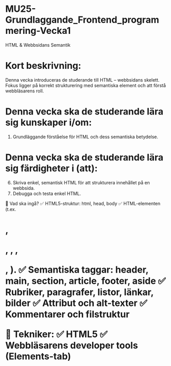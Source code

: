 # MU25-Grundlaggande_Frontend_programmering-Vecka1
HTML &amp; Webbsidans Semantik

# Kort beskrivning:
Denna vecka introduceras de studerande till HTML – webbsidans skelett. Fokus ligger på korrekt strukturering med semantiska element och att förstå webbläsarens roll.

# Denna vecka ska de studerande lära sig kunskaper i/om: 
1. Grundläggande förståelse för HTML och dess semantiska betydelse. 

# Denna vecka ska de studerande lära sig färdigheter i (att): 
6. Skriva enkel, semantisk HTML för att strukturera innehållet på en webbsida.
11. Debugga och testa enkel HTML.

📌 Vad ska ingå?
✅ HTML5-struktur: html, head, body
✅ HTML-elementen (t.ex. <h1>, <p>, <img>, <a>, <div>, <span>).
✅ Semantiska taggar: header, main, section, article, footer, aside
✅ Rubriker, paragrafer, listor, länkar, bilder
✅ Attribut och alt-texter
✅ Kommentarer och filstruktur

📌 Tekniker:
✅ HTML5
✅ Webbläsarens developer tools (Elements-tab)
